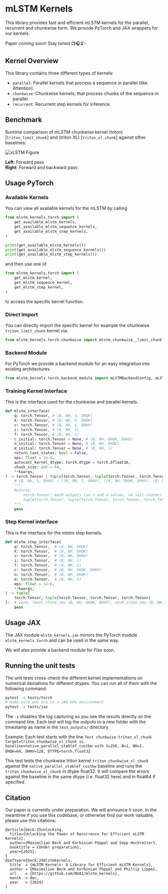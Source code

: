 # mLSTM Kernels

This library provides fast and efficient mLSTM kernels for the parallel, recurrent and chunkwise form. We provide PyTorch and JAX wrappers for our kernels.

Paper coming soon! Stay tuned 📺🎧⏳✨

## Kernel Overview

This library contains three different types of kernels:

- `parallel`: Parallel kernels that process a sequence in parallel (like Attention).
- `chunkwise`: Chunkwise kernels, that process chunks of the sequence in parallel.
- `recurrent`: Recurrent step kernels for inference.

## Benchmark

Runtime comparison of mLSTM chunkwise kernel (triton) [`triton_limit_chunk`] and (triton XL) [`triton_xl_chunk`] against other baselines:

![xLSTM Figure](./res/plot_sequence_length_consttok_nh8_hd512_line.svg)

**Left**: Forward pass  
**Right**: Forward and backward pass



## Usage PyTorch

### Available Kernels

You can view all available kernels for the mLSTM by calling

```python
from mlstm_kernels.torch import (
    get_available_mlstm_kernels,
    get_available_mlstm_sequence_kernels,
    get_available_mlstm_step_kernels,
)

print(get_available_mlstm_kernels())
print(get_available_mlstm_sequence_kernels())
print(get_available_mlstm_step_kernels())
```

and then use one of 

```python
from mlstm_kernels.torch import (
    get_mlstm_kernel,
    get_mlstm_sequence_kernel,
    get_mlstm_step_kernel,
)
```
to access the specific kernel function.

### Direct Import

You can directly import the specific kernel for example the chunkwise `triton_limit_chunk` kernel via:

```python
from mlstm_kernels.torch.chunkwise import mlstm_chunkwise__limit_chunk
```

### Backend Module

For PyTorch we provide a backend module for an easy integration into existing architectures. 

```python
from mlstm_kernels.torch.backend_module import mLSTMBackendConfig, mLSTMBackend
```

### Training Kernel Interface 

This is the interface used for the chunkwise and parallel kernels.

```python
def mlstm_interface(
    q: torch.Tensor, # (B, NH, S, DHQK)
    k: torch.Tensor, # (B, NH, S, DHQK)
    v: torch.Tensor, # (B, NH, S, DHHV)
    i: torch.Tensor, # (B, NH, S)
    f: torch.Tensor, # (B, NH, S)
    c_initial: torch.Tensor = None, # (B, NH, DHQK, DHHV)
    n_initial: torch.Tensor = None, # (B, NH, DHQK)
    m_initial: torch.Tensor = None, # (B, NH, 1)
    return_last_states: bool = False,
    eps: float = 1e-6,
    autocast_kernel_dtype: torch.dtype = torch.bfloat16,
    chunk_size: int = 64,
    **kwargs,
) -> torch.Tensor | tuple[torch.Tensor, tuple[torch.Tensor, torch.Tensor, torch.Tensor]]:
    # (B, NH, S, DHHV) | ((B, NH, S, DHHV), ((B, NH, DHQK, DHHV), (B, NH, DHQK), (B, NH)))
    """
    Returns:
        torch.Tensor: matH outputs (no n and m values, no last states)
        tuple[torch.Tensor, tuple[torch.Tensor, torch.Tensor, torch.Tensor]]: matH, (matC_last, vecN_last, scaM_last)
    """
    pass

```

### Step Kernel interface

This is the interface for the mlstm step kernels.

```python
def mlstm_step_interface(
    q: torch.Tensor,  # (B, NH, DHQK)
    k: torch.Tensor,  # (B, NH, DHQK)
    v: torch.Tensor,  # (B, NH, DHHV)
    i: torch.Tensor,  # (B, NH, 1)
    f: torch.Tensor,  # (B, NH, 1)
    c: torch.Tensor,  # (B, NH, DHQK, DHHV)
    n: torch.Tensor,  # (B, NH, DHQK)
    m: torch.Tensor,  # (B, NH, 1)
    eps: float = 1e-6,
    **kwargs,
) -> tuple[
    torch.Tensor, tuple[torch.Tensor, torch.Tensor, torch.Tensor]
]:  # vecH, (matC_state_new (B, NH, DHQK, DHHV), vecN_state_new (B, NH, DHQK), vecM_state_new (B, NH, 1))
    pass
```

## Usage JAX

The JAX module `mlstm_kernels.jax` mirrors the PyTorch module `mlstm_kernels.torch` and can be used in the same way. 

We will also provide a backend module for Flax soon. 

## Running the unit tests

The unit tests cross-check the different kernel implementations on numerical deviations for different dtypes.
You can run all of them with the following command:

```bash
pytest -s tests/torch
# make sure you are in a JAX GPU environment
pytest -s tests/jax
```

The `-s` disables the log capturing so you see the results directly on the command line.
Each test will log the outputs to a new folder with the timestamp as name in the `test_outputs/` directory.

Example:
Each test starts with the line
`Test chunkwise-triton_xl_chunk target=triton_chunkwise_xl_chunk vs. baseline=native_parallel_stablef_custbw with S=256, B=1, NH=2, DHQK=64, DHHV=128, DTYPE=torch.float32`.

This test tests the chunkwise triton kernel `triton_chunkwise_xl_chunk` against the `native_parallel_stablef_custbw` baseline and runs the `triton_chunkwise_xl_chunk` in dtype float32. It will compare the errors against the baseline in the same dtype (i.e. float32 here) and in float64 if specified.

## Citation

Our paper is currently under preparation. We will announce it soon.
In the meantime if you use this codebase, or otherwise find our work valuable, please use this citations:

```
@article{beck:25unlocking,
  title={Unlocking the Power of Recurrence for Efficient xLSTM Kernels}, 
  author={Maximilian Beck and Korbinian Pöppel and Sepp Hochreiter},
  booktitle = {Under preparation},
  year={2025},
}
@software{beck:24mlstmkernels,
  title  = {mLSTM Kernels: A Library for Efficient mLSTM Kernels},
  author = {Maximilian Beck and Korbinian Pöppel and Phillip Lippe},
  url    = {https://github.com/NXAI/mlstm_kernels},
  month  = dec,
  year   = {2024}
}
```
